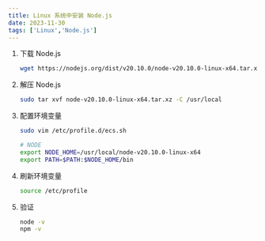 ```yaml
---
title: Linux 系统中安装 Node.js
date: 2023-11-30
tags: ['Linux','Node.js']
---
```


1. 下载 Node.js

   ```bash
   wget https://nodejs.org/dist/v20.10.0/node-v20.10.0-linux-x64.tar.xz
   ```

2. 解压 Node.js

   ```bash
   sudo tar xvf node-v20.10.0-linux-x64.tar.xz -C /usr/local
   ```

3. 配置环境变量

   ```bash
   sudo vim /etc/profile.d/ecs.sh
   ```

   ```bash
   # NODE
   export NODE_HOME=/usr/local/node-v20.10.0-linux-x64
   export PATH=$PATH:$NODE_HOME/bin
   ```

4. 刷新环境变量

   ```bash
   source /etc/profile
   ```

5. 验证

   ```bash
   node -v
   npm -v
   ```

